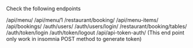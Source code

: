 Check the following endpoints

/api/menu/
/api/menu/1
/restaurant/booking/
/api/menu-items/
/api/bookings/
/auth/users/
/auth/users/login/
/restaurant/booking/tables/
/auth/token/login
/auth/token/logout
/api/api-token-auth/   (This end point only work in insomnia POST method to generate token)
